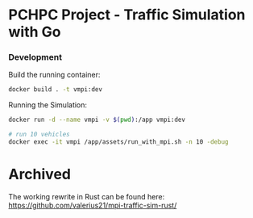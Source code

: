 # PCHPC Project - Traffic Simulation with Go

### Development

Build the running container:

```bash
docker build . -t vmpi:dev
```

Running the Simulation:

```bash
docker run -d --name vmpi -v $(pwd):/app vmpi:dev
```

```bash
# run 10 vehicles
docker exec -it vmpi /app/assets/run_with_mpi.sh -n 10 -debug
```

# Archived
The working rewrite in Rust can be found here: https://github.com/valerius21/mpi-traffic-sim-rust/
